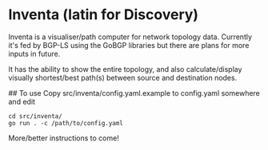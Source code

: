 # Inventa (latin for Discovery)

Inventa is a visualiser/path computer for network topology data. Currently it's fed by BGP-LS using the GoBGP libraries but there are plans for more inputs in future.

It has the ability to show the entire topology, and also calculate/display visually shortest/best path(s) between source and destination nodes.

## To use
Copy src/inventa/config.yaml.example to config.yaml somewhere and edit
```
cd src/inventa/
go run . -c /path/to/config.yaml
```

More/better instructions to come!

